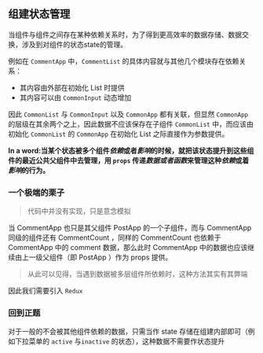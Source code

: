 ## 组建状态管理

当组件与组件之间存在某种依赖关系时，为了得到更高效率的数据存储、数据交换，涉及到对组件的状态state的管理。

例如在 `CommentApp` 中，`CommentList` 的具体内容就与其他几个模块存在依赖关系：

- 其内容由外部在初始化 List 时提供
- 其内容可以由 `CommonInput` 动态增加

因此 `CommonList` 与 `CommonInput` 以及 `CommonApp` 都有关联，但显然 `CommonApp` 的层级在其余两个之上，因此数据不应该保存在子组件 `CommonList` 中，而应该由初始化 `CommonList` 的 `CommonApp` 在初始化 List 之际直接作为参数提供。

**In a word:当某个状态被多个组件*依赖*或者*影响*的时候，就把该状态提升到这些组件的最近公共父组件中去管理，用 `props` 传递*数据或者函数*来管理这种*依赖*或着*影响*的行为。**

### 一个极端的栗子

> 代码中并没有实现，只是意念模拟

当 CommentApp 也只是其父组件 PostApp 的一个子组件，而与 CommentApp 同级的组件还有 CommentCount ，同样的 CommentCount 也依赖于 CommentApp 中的 comment 数据，那么此时 CommentApp 中的数据也应该继续由上一级父组件（即 PostApp ）作为 props 提供。

> 从此可以见得，当遇到数据被多层组件所依赖时，这种方法其实有其弊端

因此我们需要引入 `Redux`

### 回到正题

对于一般的不会被其他组件依赖的数据，只需当作 state 存储在组建内部即可（例如下拉菜单的 `active` 与`inactive` 的状态），这种数据不需要作状态提升